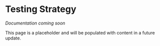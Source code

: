 # Testing Strategy

*Documentation coming soon*

This page is a placeholder and will be populated with content in a future update.
